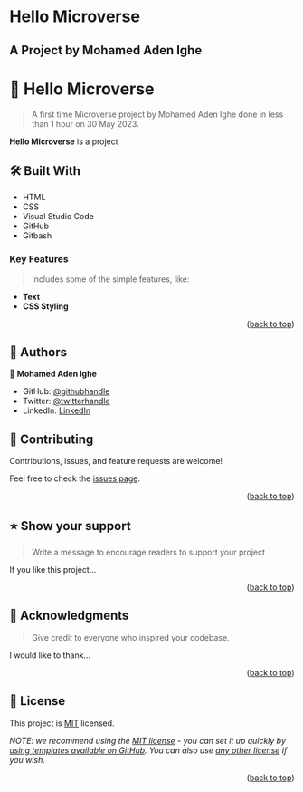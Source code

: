 # Hello Microverse

<div><a name="readme-top"></a>
    <h2><b>A Project by Mohamed Aden Ighe</b></h2>

</div>

<!-- PROJECT DESCRIPTION -->

# 📖 Hello Microverse <a name="about-project"></a>

> A first time Microverse project by Mohamed Aden Ighe done in less than 1 hour on 30 May 2023. 

**Hello Microverse** is a project

## 🛠 Built With <a name="built-with"></a>
- HTML 
- CSS
- Visual Studio Code
- GitHub
- Gitbash


<!-- Features -->

### Key Features <a name="key-features"></a>

> Includes some of the simple features, like:

- **Text**
- **CSS Styling**
<p align="right">(<a href="#readme-top">back to top</a>)</p>

<!-- AUTHORS -->

## 👥 Authors <a name="authors"></a>

👤 **Mohamed Aden Ighe**

- GitHub: [@githubhandle](https://github.com/katarighe)
- Twitter: [@twitterhandle](https://twitter.com/katarighe)
- LinkedIn: [LinkedIn](https://linkedin.com/in/katarighe)

<!-- CONTRIBUTING -->

## 🤝 Contributing <a name="contributing"></a>

Contributions, issues, and feature requests are welcome!

Feel free to check the [issues page](../../issues/).

<p align="right">(<a href="#readme-top">back to top</a>)</p>

<!-- SUPPORT -->

## ⭐️ Show your support <a name="support"></a>

> Write a message to encourage readers to support your project

If you like this project...

<p align="right">(<a href="#readme-top">back to top</a>)</p>

<!-- ACKNOWLEDGEMENTS -->

## 🙏 Acknowledgments <a name="acknowledgements"></a>

> Give credit to everyone who inspired your codebase.

I would like to thank...

<p align="right">(<a href="#readme-top">back to top</a>)</p>

<!-- LICENSE -->

## 📝 License <a name="license"></a>

This project is [MIT](./LICENSE) licensed.

_NOTE: we recommend using the [MIT license](https://choosealicense.com/licenses/mit/) - you can set it up quickly by [using templates available on GitHub](https://docs.github.com/en/communities/setting-up-your-project-for-healthy-contributions/adding-a-license-to-a-repository). You can also use [any other license](https://choosealicense.com/licenses/) if you wish._

<p align="right">(<a href="#readme-top">back to top</a>)</p>
